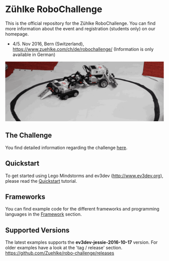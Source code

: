
# Zühlke RoboChallenge
This is the official repository for the Zühlke RoboChallenge.
You can find more information about the event and registration (students only) on our homepage. 

- 4/5. Nov 2016, Bern (Switzerland), https://www.zuehlke.com/ch/de/robochallenge/ (Information is only available in German)

![header](robots.gif)

## The Challenge

You find detailed information regarding the challenge [here](challenges/sumo.md).

## Quickstart

To get started using Lego Mindstorms and ev3dev (http://www.ev3dev.org), please read the
[Quickstart](quickstart.md) tutorial.

## Frameworks
You can find example code for the different frameworks and programming languages 
in the [Framework](framework) section.

## Supported Versions
The latest examples supports the __ev3dev-jessie-2016-10-17__ version. For older examples have a look at the 'tag / release' section. https://github.com/Zuehlke/robo-challenge/releases 